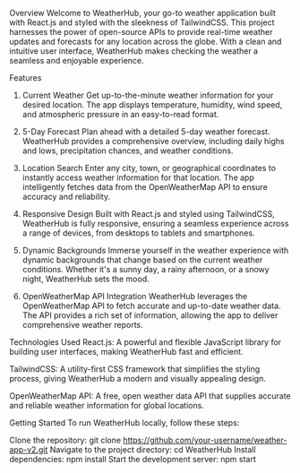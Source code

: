 Overview
Welcome to WeatherHub, your go-to weather application built with React.js and styled with the sleekness of TailwindCSS. This project harnesses the power of open-source APIs to provide real-time weather updates and forecasts for any location across the globe. With a clean and intuitive user interface, WeatherHub makes checking the weather a seamless and enjoyable experience.

Features
1. Current Weather
Get up-to-the-minute weather information for your desired location. The app displays temperature, humidity, wind speed, and atmospheric pressure in an easy-to-read format.

2. 5-Day Forecast
Plan ahead with a detailed 5-day weather forecast. WeatherHub provides a comprehensive overview, including daily highs and lows, precipitation chances, and weather conditions.

3. Location Search
Enter any city, town, or geographical coordinates to instantly access weather information for that location. The app intelligently fetches data from the OpenWeatherMap API to ensure accuracy and reliability.

4. Responsive Design
Built with React.js and styled using TailwindCSS, WeatherHub is fully responsive, ensuring a seamless experience across a range of devices, from desktops to tablets and smartphones.

5. Dynamic Backgrounds
Immerse yourself in the weather experience with dynamic backgrounds that change based on the current weather conditions. Whether it's a sunny day, a rainy afternoon, or a snowy night, WeatherHub sets the mood.

6. OpenWeatherMap API Integration
WeatherHub leverages the OpenWeatherMap API to fetch accurate and up-to-date weather data. The API provides a rich set of information, allowing the app to deliver comprehensive weather reports.

Technologies Used
React.js: A powerful and flexible JavaScript library for building user interfaces, making WeatherHub fast and efficient.

TailwindCSS: A utility-first CSS framework that simplifies the styling process, giving WeatherHub a modern and visually appealing design.

OpenWeatherMap API: A free, open weather data API that supplies accurate and reliable weather information for global locations.

Getting Started
To run WeatherHub locally, follow these steps:

Clone the repository: git clone https://github.com/your-username/weather-app-v2.git
Navigate to the project directory: cd WeatherHub
Install dependencies: npm install
Start the development server: npm start
